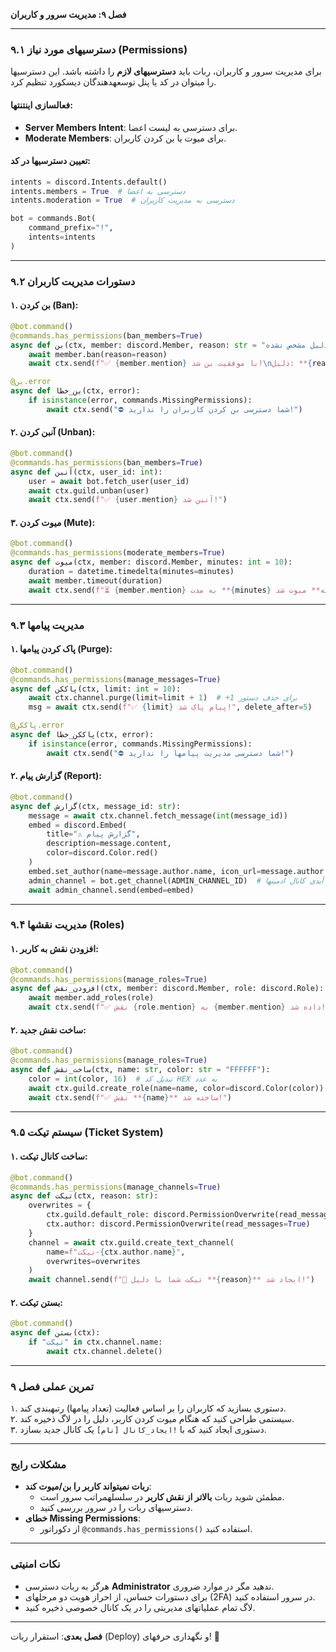 **فصل ۹: مدیریت سرور و کاربران**  

---

### **۹.۱ دسترسیهای مورد نیاز (Permissions)**  
برای مدیریت سرور و کاربران، ربات باید **دسترسیهای لازم** را داشته باشد. این دسترسیها را میتوان در کد یا پنل توسعهدهندگان دیسکورد تنظیم کرد.  

#### **فعالسازی اینتنتها**:  
- **Server Members Intent**: برای دسترسی به لیست اعضا.  
- **Moderate Members**: برای میوت یا بن کردن کاربران.  

#### **تعیین دسترسیها در کد**:  
```python
intents = discord.Intents.default()
intents.members = True  # دسترسی به اعضا
intents.moderation = True  # دسترسی به مدیریت کاربران

bot = commands.Bot(
    command_prefix="!",
    intents=intents
)
```

---

### **۹.۲ دستورات مدیریت کاربران**  
#### **۱. بن کردن (Ban)**:  
```python
@bot.command()
@commands.has_permissions(ban_members=True)
async def بن(ctx, member: discord.Member, reason: str = "دلیل مشخص نشده"):
    await member.ban(reason=reason)
    await ctx.send(f"✅ {member.mention} با موفقیت بن شد!\nدلیل: **{reason}**")

@بن.error
async def بن_خطا(ctx, error):
    if isinstance(error, commands.MissingPermissions):
        await ctx.send("⛔ شما دسترسی بن کردن کاربران را ندارید!")
```

#### **۲. آنبن کردن (Unban)**:  
```python
@bot.command()
@commands.has_permissions(ban_members=True)
async def آنبن(ctx, user_id: int):
    user = await bot.fetch_user(user_id)
    await ctx.guild.unban(user)
    await ctx.send(f"✅ {user.mention} آنبن شد!")
```

#### **۳. میوت کردن (Mute)**:  
```python
@bot.command()
@commands.has_permissions(moderate_members=True)
async def میوت(ctx, member: discord.Member, minutes: int = 10):
    duration = datetime.timedelta(minutes=minutes)
    await member.timeout(duration)
    await ctx.send(f"⏳ {member.mention} به مدت **{minutes} دقیقه** میوت شد!")
```

---

### **۹.۳ مدیریت پیامها**  
#### **۱. پاک کردن پیامها (Purge)**:  
```python
@bot.command()
@commands.has_permissions(manage_messages=True)
async def پاککن(ctx, limit: int = 10):
    await ctx.channel.purge(limit=limit + 1)  # +1 برای حذف دستور
    msg = await ctx.send(f"✅ {limit} پیام پاک شد!", delete_after=5)

@پاککن.error
async def پاککن_خطا(ctx, error):
    if isinstance(error, commands.MissingPermissions):
        await ctx.send("⛔ شما دسترسی مدیریت پیامها را ندارید!")
```

#### **۲. گزارش پیام (Report)**:  
```python
@bot.command()
async def گزارش(ctx, message_id: str):
    message = await ctx.channel.fetch_message(int(message_id))
    embed = discord.Embed(
        title="⚠️ گزارش پیام",
        description=message.content,
        color=discord.Color.red()
    )
    embed.set_author(name=message.author.name, icon_url=message.author.avatar.url)
    admin_channel = bot.get_channel(ADMIN_CHANNEL_ID)  # جایگزین با آیدی کانال ادمینها
    await admin_channel.send(embed=embed)
```

---

### **۹.۴ مدیریت نقشها (Roles)**  
#### **۱. افزودن نقش به کاربر**:  
```python
@bot.command()
@commands.has_permissions(manage_roles=True)
async def افزودن_نقش(ctx, member: discord.Member, role: discord.Role):
    await member.add_roles(role)
    await ctx.send(f"✅ نقش {role.mention} به {member.mention} داده شد!")
```

#### **۲. ساخت نقش جدید**:  
```python
@bot.command()
@commands.has_permissions(manage_roles=True)
async def ساخت_نقش(ctx, name: str, color: str = "FFFFFF"):
    color = int(color, 16)  # تبدیل کد HEX به عدد
    await ctx.guild.create_role(name=name, color=discord.Color(color))
    await ctx.send(f"✅ نقش **{name}** ساخته شد!")
```

---

### **۹.۵ سیستم تیکت (Ticket System)**  
#### **۱. ساخت کانال تیکت**:  
```python
@bot.command()
@commands.has_permissions(manage_channels=True)
async def تیکت(ctx, reason: str):
    overwrites = {
        ctx.guild.default_role: discord.PermissionOverwrite(read_messages=False),
        ctx.author: discord.PermissionOverwrite(read_messages=True)
    }
    channel = await ctx.guild.create_text_channel(
        name=f"تیکت-{ctx.author.name}",
        overwrites=overwrites
    )
    await channel.send(f"📩 تیکت شما با دلیل **{reason}** ایجاد شد!")
```

#### **۲. بستن تیکت**:  
```python
@bot.command()
async def بستن(ctx):
    if "تیکت" in ctx.channel.name:
        await ctx.channel.delete()
```

---

### **تمرین عملی فصل ۹**  
۱. دستوری بسازید که کاربران را بر اساس فعالیت (تعداد پیامها) رتبهبندی کند.  
۲. سیستمی طراحی کنید که هنگام میوت کردن کاربر، دلیل را در لاگ ذخیره کند.  
۳. دستوری ایجاد کنید که با `!ایجاد_کانال [نام]` یک کانال جدید بسازد.  

---

### **مشکلات رایج**  
- **ربات نمیتواند کاربر را بن/میوت کند**:  
  - مطمئن شوید ربات **بالاتر از نقش کاربر** در سلسلهمراتب سرور است.  
  - دسترسیهای ربات را در سرور بررسی کنید.  
- **خطای Missing Permissions**:  
  - از دکوراتور `@commands.has_permissions()` استفاده کنید.  

---

### **نکات امنیتی**  
- هرگز به ربات دسترسی **Administrator** ندهید مگر در موارد ضروری.  
- برای دستورات حساس، از احراز هویت دو مرحلهای (2FA) در سرور استفاده کنید.  
- لاگ تمام عملیاتهای مدیریتی را در یک کانال خصوصی ذخیره کنید.  

---

**فصل بعدی**: استقرار ربات (Deploy) و نگهداری حرفهای! 🚀